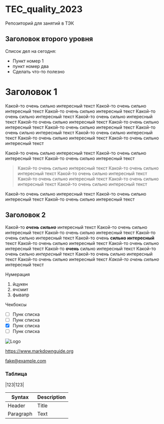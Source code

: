 # TEC_quality_2023

Репозиторий для занятий в ТЭК

## Заголовок второго уровня

Список дел на сегодня:

  * Пункт номер 1
  * пункт номер два
  * Сделать что-то полезно


Заголовок 1
===========

Какой-то очень сильно интересный текст Какой-то очень сильно интересный текст Какой-то очень сильно интересный текст Какой-то очень сильно интересный текст Какой-то очень сильно интересный текст Какой-то очень сильно интересный текст Какой-то очень сильно интересный текст Какой-то очень сильно интересный текст Какой-то очень сильно интересный текст Какой-то очень сильно интересный текст Какой-то очень сильно интересный текст Какой-то очень сильно интересный текст 

Какой-то очень сильно интересный текст Какой-то очень сильно интересный текст Какой-то очень сильно интересный текст 

> Какой-то очень сильно интересный текст Какой-то очень сильно интересный текст Какой-то очень сильно интересный текст Какой-то очень сильно интересный текст 
> Какой-то очень сильно интересный текст Какой-то очень сильно интересный текст 

Какой-то очень сильно интересный текст Какой-то очень сильно интересный текст Какой-то очень сильно интересный текст 

Заголовок 2
-----------

Какой-то ***очень сильно*** интересный текст Какой-то очень сильно интересный текст Какой-то очень сильно интересный текст Какой-то очень сильно интересный текст Какой-то очень **сильно интересный** текст Какой-то очень сильно интересный текст Какой-то очень сильно интересный текст Какой-то **очень** сильно интересный текст Какой-то очень сильно *интересный* текст Какой-то очень сильно интересный текст Какой-то очень сильно интересный текст *Какой-то очень сильно* интересный текст 

Нумерация

1. йцукен
8. ячсмит
3. фывапр

Чекбоксы

  - [ ] Пунк списка
  - [ ] Пунк списка
  - [x] Пунк списка
  - [ ] Пунк списка

![Logo](https://tecspo.ru/bitrix/templates/simai.college/images/TEK_logo1.png)

<https://www.markdownguide.org>

<fake@example.com>


### Таблица


|123|123|


| Syntax      | Description |
| ----------- | ----------- |
| Header      | Title       |
| Paragraph   | Text        |




